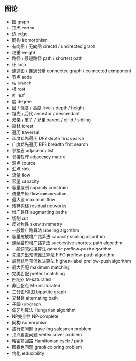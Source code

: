 ## 图论

* 图 graph
* 顶点 vertex
* 边 edge
* 同构 isomorphism
* 有向图 / 无向图 directd / undirected graph
* 权重 weight
* 路径 / 最短路径 path / shortest path
* 环 loop
* 连通图 / 连通分量 connected graph / connected component
* 节点 node
* 枝 branch
* 根 root
* 叶 leaf
* 度 degree
* 层 / 深度 / 高度 level / depth / height
* 祖先 / 后代 ancestor / descendant
* 双亲 / 孩子 / 兄弟 parent / child / sibling
* 森林 forest
* 遍历 traversal
* 深度优先遍历 DFS depth first search
* 广度优先遍历 BFS breadth first search
* 邻接表 adjacency list
* 邻接矩阵 adjacency matrix
* 源点 source
* 汇点 sink
* 流量 flow
* 容量 capacity
* 容量限制 capacity constraint
* 流量守恒 flow conservation
* 最大流 maximum flow
* 残存网络 residual networks
* 增广路径 augmenting paths
* 切割 cut
* 反对称性 skew symmetry
* 一般增广路算法 labeling algorithm
* 容量缩放增广路算法 capacity scaling algorithm
* 连续最短增广路算法 successive shortest path algorithm
* 一般预流推进算法 generic preflow-push algorithm
* 先进先出预流推进算法  FIFO preflow-push algorithm
* 最高标号预流推进算法 highest-label preflow-push algorithm
* 最大匹配 maximum matching
* 完美匹配 prefect matching
* 匹配点 M-saturated
* 非匹配点 M-unsaturated
* 二分图/偶图 bipartite graph
* 交替路 alternating path
* 子图 subgraph
* 匈牙利算法 Hungarian algorithm
* NP完全性 NP-complete
* 同构 isomorphism
* 旅行商问题 travelling salesman problem
* 顶点覆盖问题 vertex cover problem
* 哈密顿回路 Hamiltonian cycle / path
* 图着色问题 graph coloring problem
* 约化 reducibility



















